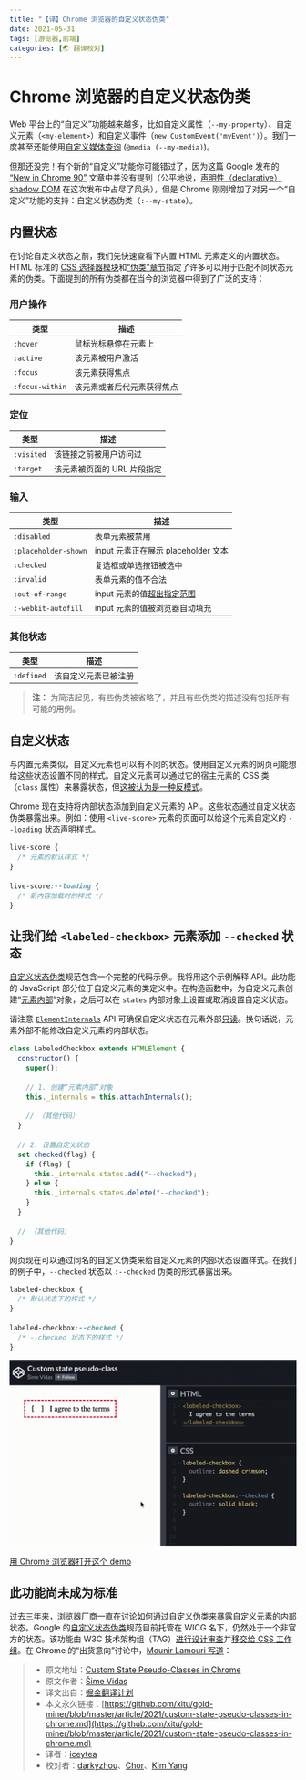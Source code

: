 ```yaml
---
title: "【译】Chrome 浏览器的自定义状态伪类"
date: 2021-05-31
tags: [游览器,前端]
categories: [🌏 翻译校对]
---
```


# Chrome 浏览器的自定义状态伪类

Web 平台上的“自定义”功能越来越多，比如自定义属性（`--my-property`）、自定义元素（`<my-element>`）和自定义事件（`new CustomEvent('myEvent')`）。我们一度甚至还能使用[自定义媒体查询](https://css-tricks.com/platform-news-defaulting-to-logical-css-fugu-apis-custom-media-queries-and-wordpress-vs-italics/#still-no-progress-on-css-custom-media-queries) (`@media (--my-media)`)。

但那还没完！有个新的“自定义”功能你可能错过了，因为这篇 Google 发布的 [“New in Chrome 90”](https://developer.chrome.com/blog/new-in-chrome-90/) 文章中并没有提到（公平地说，[声明性（declarative） shadow DOM](https://css-tricks.com/platform-news-using-focus-visible-bbcs-new-typeface-declarative-shadow-doms-a11y-and-placeholders/#declarative-shadow-dom-could-help-popularize-style-encapsulation) 在这次发布中占尽了风头），但是 Chrome 刚刚增加了对另一个“自定义”功能的支持：自定义状态伪类（`:--my-state`）。

## 内置状态

在讨论自定义状态之前，我们先快速查看下内置 HTML 元素定义的内置状态。HTML 标准的 [CSS 选择器模块](https://drafts.csswg.org/selectors/)和[“伪类”章节](https://html.spec.whatwg.org/multipage/semantics-other.html#pseudo-classes)指定了许多可以用于匹配不同状态元素的伪类。下面提到的所有伪类都在当今的浏览器中得到了广泛的支持：

### 用户操作

| 类型 | 描述 |
| --- | --- |
| `:hover` | 鼠标光标悬停在元素上 |
| `:active` | 该元素被用户激活 |
| `:focus` | 该元素获得焦点 |
| `:focus-within` | 该元素或者后代元素获得焦点 |

### 定位

| 类型 | 描述 |
| --- | --- |
| `:visited` | 该链接之前被用户访问过 |
| `:target` | 该元素被页面的 URL 片段指定 |

### 输入

| 类型 | 描述 |
| --- | --- |
| `:disabled` | 表单元素被禁用 |
| `:placeholder-shown` | input 元素正在展示 placeholder 文本 |
| `:checked` | 复选框或单选按钮被选中 |
| `:invalid` | 表单元素的值不合法 |
| `:out-of-range` | input 元素的值[超出指定范围](https://twitter.com/mgechev/status/1384726124522098688) |
| `:-webkit-autofill` | input 元素的值被浏览器自动填充  |

### 其他状态

| 类型 | 描述 |
| --- | --- |
| `:defined` | 该自定义元素已被注册 |

> **注：** 为简洁起见，有些伪类被省略了，并且有些伪类的描述没有包括所有可能的用例。

## 自定义状态

与内置元素类似，自定义元素也可以有不同的状态。使用自定义元素的网页可能想给这些状态设置不同的样式。自定义元素可以通过它的宿主元素的 CSS 类（`class` 属性）来暴露状态，但[这被认为是一种反模式](https://github.com/WICG/webcomponents/issues/738#issuecomment-367499244)。

Chrome 现在支持将内部状态添加到自定义元素的 API。这些状态通过自定义状态伪类暴露出来。例如：使用 `<live-score>` 元素的页面可以给这个元素自定义的 `--loading` 状态声明样式。

```css
live-score {
  /* 元素的默认样式 */
}

live-score:--loading {
  /* 新内容加载时的样式 */
}
```

## 让我们给 `<labeled-checkbox>` 元素添加 `--checked` 状态

[自定义状态伪类](https://wicg.github.io/custom-state-pseudo-class/)规范包含一个完整的代码示例。我将用这个示例解释 API。此功能的 JavaScript 部分位于自定义元素的类定义中。在构造函数中，为自定义元素创建“[元素内部](https://html.spec.whatwg.org/multipage/custom-elements.html#element-internals)”对象，之后可以在 `states` 内部对象上设置或取消设置自定义状态。

请注意 [`ElementInternals`](https://html.spec.whatwg.org/multipage/custom-elements.html#element-internals) API 可确保自定义状态在元素外部[只读](https://github.com/w3ctag/design-reviews/issues/428#issuecomment-566103510)。换句话说，元素外部不能修改自定义元素的内部状态。

```javascript
class LabeledCheckbox extends HTMLElement {
  constructor() {
    super();

    // 1. 创建“元素内部”对象
    this._internals = this.attachInternals();

    // （其他代码）
  }

  // 2. 设置自定义状态
  set checked(flag) {
    if (flag) {
      this._internals.states.add("--checked");
    } else {
      this._internals.states.delete("--checked");
    }
  }

  // （其他代码）
}
```

网页现在可以通过同名的自定义伪类来给自定义元素的内部状态设置样式。在我们的例子中，`--checked` 状态以 `:--checked` 伪类的形式暴露出来。

```css
labeled-checkbox {
  /* 默认状态下的样式 */
}

labeled-checkbox:--checked {
  /* --checked 状态下的样式 */
}
```

![](https://github.com/PassionPenguin/gold-miner-images/blob/master/custom-state-pseudo-classes-in-chrome-custom-state-pseudo-class.gif?raw=true)

[用 Chrome 浏览器打开这个 demo](https://codepen.io/simevidas/pen/ZELwEBy)

## 此功能尚未成为标准

[过去三年来](https://github.com/WICG/webcomponents/issues/738)，浏览器厂商一直在讨论如何通过自定义伪类来暴露自定义元素的内部状态。Google 的[自定义状态伪类](https://wicg.github.io/custom-state-pseudo-class/)规范目前托管在 WICG 名下，仍然处于一个非官方的状态。该功能由 W3C 技术架构组（TAG）[进行设计审查](https://github.com/w3ctag/design-reviews/issues/428)并[移交给 CSS 工作组](https://github.com/w3c/csswg-drafts/issues/4805)。在 Chrome 的“出货意向”讨论中，[Mounir Lamouri 写道](https://groups.google.com/a/chromium.org/g/blink-dev/c/dJibhmzE73o/m/VT-NceIhAAAJ)：

> * 原文地址：[Custom State Pseudo-Classes in Chrome](https://css-tricks.com/custom-state-pseudo-classes-in-chrome/)
> * 原文作者：[Šime Vidas](https://css-tricks.com/author/simevidas/)
> * 译文出自：[掘金翻译计划](https://github.com/xitu/gold-miner)
> * 本文永久链接：[https://github.com/xitu/gold-miner/blob/master/article/2021/custom-state-pseudo-classes-in-chrome.md](https://github.com/xitu/gold-miner/blob/master/article/2021/custom-state-pseudo-classes-in-chrome.md)
> * 译者：[iceytea](https://github.com/iceytea)
> * 校对者：[darkyzhou](https://github.com/darkyzhou)、[Chor](https://github.com/Chorer)、[Kim Yang](https://github.com/KimYangOfCat)